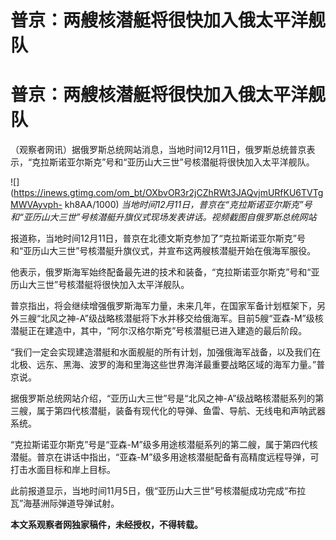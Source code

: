 # 普京：两艘核潜艇将很快加入俄太平洋舰队

# 普京：两艘核潜艇将很快加入俄太平洋舰队

（观察者网讯）据俄罗斯总统网站消息，当地时间12月11日，俄罗斯总统普京表示，“克拉斯诺亚尔斯克”号和“亚历山大三世”号核潜艇将很快加入太平洋舰队。

![](https://inews.gtimg.com/om_bt/OXbvOR3r2jCZhRWt3JAQvjmURfKU6TVTgMWVAyvph-
kh8AA/1000) _当地时间12月11日，普京在“克拉斯诺亚尔斯克”号和“亚历山大三世”号核潜艇升旗仪式现场发表讲话。视频截图自俄罗斯总统网站_

报道称，当地时间12月11日，普京在北德文斯克参加了“克拉斯诺亚尔斯克”号和“亚历山大三世”号核潜艇升旗仪式，并宣布这两艘核潜艇开始在俄海军服役。

他表示，俄罗斯海军始终配备最先进的技术和装备，“克拉斯诺亚尔斯克”号和“亚历山大三世”号核潜艇将很快加入太平洋舰队。

普京指出，将会继续增强俄罗斯海军力量，未来几年，在国家军备计划框架下，另外三艘“北风之神-A”级战略核潜艇将下水并移交给俄海军。目前5艘“亚森-M”级核潜艇正在建造中，其中，“阿尔汉格尔斯克”号核潜艇已进入建造的最后阶段。

“我们一定会实现建造潜艇和水面舰艇的所有计划，加强俄海军战备，以及我们在北极、远东、黑海、波罗的海和里海这些世界海洋最重要战略区域的海军力量。”普京说。

据俄罗斯总统网站介绍，“亚历山大三世”号是“北风之神-A”级战略核潜艇系列的第三艘，属于第四代核潜艇，装备有现代化的导弹、鱼雷、导航、无线电和声呐武器系统。

“克拉斯诺亚尔斯克”号是“亚森-M”级多用途核潜艇系列的第二艘，属于第四代核潜艇。普京在讲话中指出，“亚森-M”级多用途核潜艇配备有高精度远程导弹，可打击水面目标和岸上目标。

此前报道显示，当地时间11月5日，俄“亚历山大三世”号核潜艇成功完成“布拉瓦”海基洲际弹道导弹试射。

**本文系观察者网独家稿件，未经授权，不得转载。**

